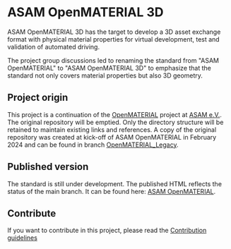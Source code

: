 # ASAM OpenMATERIAL 3D
ASAM OpenMATERIAL 3D has the target to develop a 3D asset exchange format with physical material properties for virtual development, test and validation of automated driving.

The project group discussions led to renaming the standard from "ASAM OpenMATERIAL" to "ASAM OpenMATERIAL 3D" to emphasize that the standard not only covers material properties but also 3D geometry.

## Project origin
This project is a continuation of the [OpenMATERIAL](https://github.com/LudwigFriedmann/OpenMATERIAL/) project at [ASAM e.V.](https://www.asam.net/).
The original repository will be emptied. Only the directory structure will be retained to maintain existing links and references.
A copy of the original repository was created at kick-off of ASAM OpenMATERIAL in February 2024 and can be found in branch [OpenMATERIAL_Legacy](https://github.com/asam-ev/OpenMATERIAL/tree/OpenMATERIAL_Legacy).

## Published version
The standard is still under development. The published HTML reflects the status of the main branch. It can be found here: [ASAM OpenMATERIAL](https://asam-ev.github.io/OpenMATERIAL/asamopenmaterial/latest/specification/index.html).

## Contribute
If you want to contribute in this project, please read the [Contribution guidelines](https://github.com/asam-ev/.github/blob/main/profile/CONTRIBUTING.md) 
